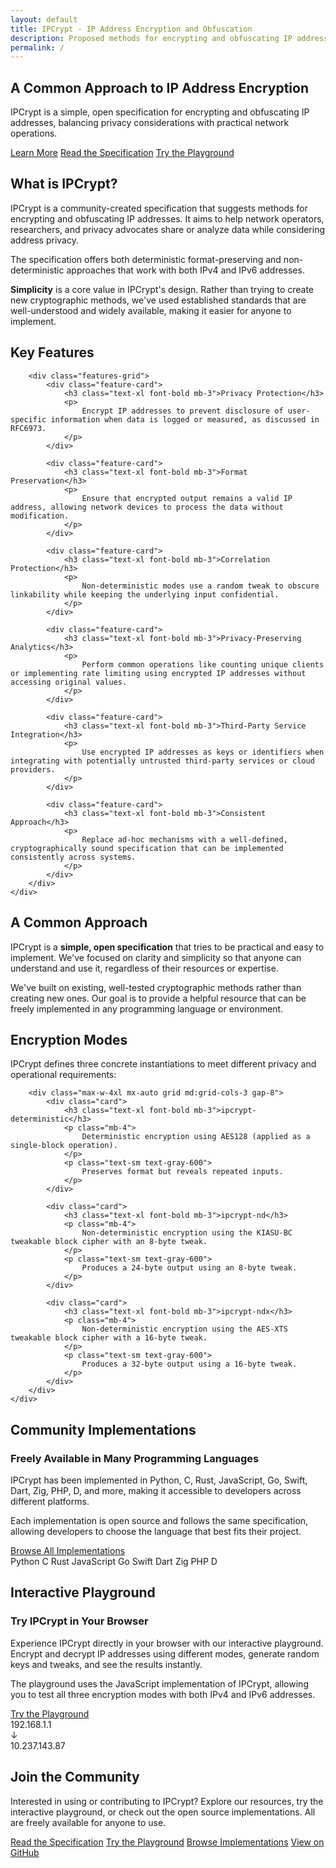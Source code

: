 ```yaml
---
layout: default
title: IPCrypt - IP Address Encryption and Obfuscation
description: Proposed methods for encrypting and obfuscating IP addresses, providing both deterministic format-preserving and non-deterministic constructions, with implementations in Python, C, Rust, JavaScript, Go, Zig, PHP, and D.
permalink: /
---
```


<section class="hero">
    <div class="container mx-auto px-4 py-12 text-center">
        <h1 class="text-4xl md:text-5xl font-bold mb-6">A Common Approach to IP Address Encryption</h1>
        <p class="text-xl max-w-3xl mx-auto mb-8">
            IPCrypt is a simple, open specification for encrypting and obfuscating IP addresses, balancing privacy considerations with practical network operations.
        </p>
        <div class="flex flex-wrap justify-center gap-4">
            <a href="{{ site.baseurl }}/about/" class="btn btn-primary">Learn More</a>
            <a href="https://datatracker.ietf.org/doc/draft-denis-ipcrypt/" class="btn btn-secondary" target="_blank" rel="noopener">Read the Specification</a>
            <a href="{{ site.baseurl }}/playground/" class="btn btn-accent">Try the Playground</a>
        </div>
    </div>
</section>

<section class="py-12 bg-white">
    <div class="container mx-auto px-4">
        <div class="max-w-3xl mx-auto">
            <h2 class="text-3xl font-bold mb-6 text-center">What is IPCrypt?</h2>
            <p class="text-lg mb-6">
                IPCrypt is a community-created specification that suggests methods for encrypting and obfuscating IP addresses. It aims to help network operators, researchers, and privacy advocates share or analyze data while considering address privacy.
            </p>
            <p class="text-lg mb-6">
                The specification offers both deterministic format-preserving and non-deterministic approaches that work with both IPv4 and IPv6 addresses.
            </p>
            <p class="text-lg mb-6">
                <strong>Simplicity</strong> is a core value in IPCrypt's design. Rather than trying to create new cryptographic methods, we've used established standards that are well-understood and widely available, making it easier for anyone to implement.
            </p>
        </div>
    </div>
</section>

<section class="py-12 bg-gray-50">
    <div class="container mx-auto px-4">
        <h2 class="text-3xl font-bold mb-12 text-center">Key Features</h2>
        
        <div class="features-grid">
            <div class="feature-card">
                <h3 class="text-xl font-bold mb-3">Privacy Protection</h3>
                <p>
                    Encrypt IP addresses to prevent disclosure of user-specific information when data is logged or measured, as discussed in RFC6973.
                </p>
            </div>
            
            <div class="feature-card">
                <h3 class="text-xl font-bold mb-3">Format Preservation</h3>
                <p>
                    Ensure that encrypted output remains a valid IP address, allowing network devices to process the data without modification.
                </p>
            </div>
            
            <div class="feature-card">
                <h3 class="text-xl font-bold mb-3">Correlation Protection</h3>
                <p>
                    Non-deterministic modes use a random tweak to obscure linkability while keeping the underlying input confidential.
                </p>
            </div>
            
            <div class="feature-card">
                <h3 class="text-xl font-bold mb-3">Privacy-Preserving Analytics</h3>
                <p>
                    Perform common operations like counting unique clients or implementing rate limiting using encrypted IP addresses without accessing original values.
                </p>
            </div>
            
            <div class="feature-card">
                <h3 class="text-xl font-bold mb-3">Third-Party Service Integration</h3>
                <p>
                    Use encrypted IP addresses as keys or identifiers when integrating with potentially untrusted third-party services or cloud providers.
                </p>
            </div>
            
            <div class="feature-card">
                <h3 class="text-xl font-bold mb-3">Consistent Approach</h3>
                <p>
                    Replace ad-hoc mechanisms with a well-defined, cryptographically sound specification that can be implemented consistently across systems.
                </p>
            </div>
        </div>
    </div>
</section>

<section class="py-12 bg-white">
    <div class="container mx-auto px-4">
        <h2 class="text-3xl font-bold mb-6 text-center">A Common Approach</h2>
        <div class="max-w-3xl mx-auto">
            <p class="text-lg mb-6">
                IPCrypt is a <strong>simple, open specification</strong> that tries to be practical and easy to implement. We've focused on clarity and simplicity so that anyone can understand and use it, regardless of their resources or expertise.
            </p>
            <p class="text-lg mb-6">
                We've built on existing, well-tested cryptographic methods rather than creating new ones. Our goal is to provide a helpful resource that can be freely implemented in any programming language or environment.
            </p>
        </div>
    </div>
</section>

<section class="py-12 bg-gray-50">
    <div class="container mx-auto px-4">
        <h2 class="text-3xl font-bold mb-6 text-center">Encryption Modes</h2>
        <p class="text-lg text-center max-w-3xl mx-auto mb-12">
            IPCrypt defines three concrete instantiations to meet different privacy and operational requirements:
        </p>
        
        <div class="max-w-4xl mx-auto grid md:grid-cols-3 gap-8">
            <div class="card">
                <h3 class="text-xl font-bold mb-3">ipcrypt-deterministic</h3>
                <p class="mb-4">
                    Deterministic encryption using AES128 (applied as a single-block operation).
                </p>
                <p class="text-sm text-gray-600">
                    Preserves format but reveals repeated inputs.
                </p>
            </div>
            
            <div class="card">
                <h3 class="text-xl font-bold mb-3">ipcrypt-nd</h3>
                <p class="mb-4">
                    Non-deterministic encryption using the KIASU-BC tweakable block cipher with an 8-byte tweak.
                </p>
                <p class="text-sm text-gray-600">
                    Produces a 24-byte output using an 8-byte tweak.
                </p>
            </div>
            
            <div class="card">
                <h3 class="text-xl font-bold mb-3">ipcrypt-ndx</h3>
                <p class="mb-4">
                    Non-deterministic encryption using the AES-XTS tweakable block cipher with a 16-byte tweak.
                </p>
                <p class="text-sm text-gray-600">
                    Produces a 32-byte output using a 16-byte tweak.
                </p>
            </div>
        </div>
    </div>
</section>

<section class="py-12 bg-gray-50">
    <div class="container mx-auto px-4">
        <h2 class="text-3xl font-bold mb-6 text-center">Community Implementations</h2>
        <div class="max-w-4xl mx-auto">
            <div class="card">
                <div class="flex flex-col md:flex-row items-center">
                    <div class="md:w-2/3 mb-6 md:mb-0 md:pr-8">
                        <h3 class="text-xl font-bold mb-3">Freely Available in Many Programming Languages</h3>
                        <p class="mb-4">
                            IPCrypt has been implemented in Python, C, Rust, JavaScript, Go, Swift, Dart, Zig, PHP, D, and more, making it accessible to developers across different platforms.
                        </p>
                        <p class="mb-6">
                            Each implementation is open source and follows the same specification, allowing developers to choose the language that best fits their project.
                        </p>
                        <a href="{{ site.baseurl }}/implementations/" class="btn btn-primary">Browse All Implementations</a>
                    </div>
                    <div class="md:w-1/3">
                        <div class="language-badges-container">
                            <span class="language-badge">Python</span>
                            <span class="language-badge">C</span>
                            <span class="language-badge">Rust</span>
                            <span class="language-badge">JavaScript</span>
                            <span class="language-badge">Go</span>
                            <span class="language-badge">Swift</span>
                            <span class="language-badge">Dart</span>
                            <span class="language-badge">Zig</span>
                            <span class="language-badge">PHP</span>
                            <span class="language-badge">D</span>
                        </div>
                    </div>
                </div>
            </div>
        </div>
    </div>
</section>

<section class="py-12 bg-white">
    <div class="container mx-auto px-4">
        <h2 class="text-3xl font-bold mb-6 text-center">Interactive Playground</h2>
        <div class="max-w-4xl mx-auto">
            <div class="card">
                <div class="flex flex-col md:flex-row items-center">
                    <div class="md:w-2/3 mb-6 md:mb-0 md:pr-8">
                        <h3 class="text-xl font-bold mb-3">Try IPCrypt in Your Browser</h3>
                        <p class="mb-4">
                            Experience IPCrypt directly in your browser with our interactive playground. Encrypt and decrypt IP addresses using different modes, generate random keys and tweaks, and see the results instantly.
                        </p>
                        <p class="mb-6">
                            The playground uses the JavaScript implementation of IPCrypt, allowing you to test all three encryption modes with both IPv4 and IPv6 addresses.
                        </p>
                        <a href="{{ site.baseurl }}/playground/" class="btn btn-primary">Try the Playground</a>
                    </div>
                    <div class="md:w-1/3">
                        <div class="bg-gray-100 p-4 rounded-lg text-center">
                            <div class="font-mono text-sm mb-2">192.168.1.1</div>
                            <div class="text-2xl mb-2">↓</div>
                            <div class="font-mono text-sm">10.237.143.87</div>
                        </div>
                    </div>
                </div>
            </div>
        </div>
    </div>
</section>

<section class="py-12 bg-gray-50">
    <div class="container mx-auto px-4 text-center">
        <h2 class="text-3xl font-bold mb-6">Join the Community</h2>
        <p class="text-lg max-w-3xl mx-auto mb-8">
            Interested in using or contributing to IPCrypt? Explore our resources, try the interactive playground, or check out the open source implementations. All are freely available for anyone to use.
        </p>
        <div class="flex flex-wrap justify-center gap-4">
            <a href="https://datatracker.ietf.org/doc/draft-denis-ipcrypt/" class="btn btn-secondary" target="_blank" rel="noopener">Read the Specification</a>
            <a href="{{ site.baseurl }}/playground/" class="btn btn-primary">Try the Playground</a>
            <a href="{{ site.baseurl }}/implementations/" class="btn btn-secondary">Browse Implementations</a>
            <a href="{{ site.github_repo }}" class="btn btn-primary" target="_blank" rel="noopener">View on GitHub</a>
        </div>
    </div>
</section>